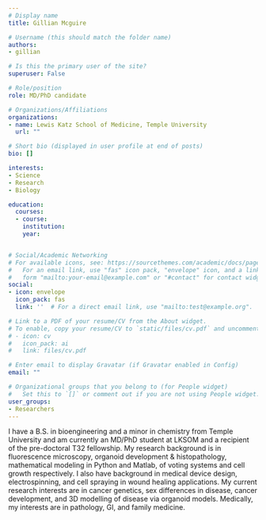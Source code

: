 ```yaml
---
# Display name
title: Gillian Mcguire

# Username (this should match the folder name)
authors:
- gillian

# Is this the primary user of the site?
superuser: False

# Role/position
role: MD/PhD candidate

# Organizations/Affiliations
organizations:
- name: Lewis Katz School of Medicine, Temple University
  url: ""

# Short bio (displayed in user profile at end of posts)
bio: []

interests:
- Science
- Research
- Biology

education:
  courses:
  - course:
    institution:
    year:


# Social/Academic Networking
# For available icons, see: https://sourcethemes.com/academic/docs/page-builder/#icons
#   For an email link, use "fas" icon pack, "envelope" icon, and a link in the
#   form "mailto:your-email@example.com" or "#contact" for contact widget.
social:
- icon: envelope
  icon_pack: fas
  link: ''  # For a direct email link, use "mailto:test@example.org".

# Link to a PDF of your resume/CV from the About widget.
# To enable, copy your resume/CV to `static/files/cv.pdf` and uncomment the lines below.
# - icon: cv
#   icon_pack: ai
#   link: files/cv.pdf

# Enter email to display Gravatar (if Gravatar enabled in Config)
email: ""

# Organizational groups that you belong to (for People widget)
#   Set this to `[]` or comment out if you are not using People widget.
user_groups:
- Researchers
---
```

I have a B.S. in bioengineering and a minor in chemistry from Temple University and am currently an MD/PhD student at LKSOM and a recipient of the pre-doctoral T32 fellowship. My research background is in fluorescence microscopy, organoid development & histopathology, mathematical modeling in Python and Matlab, of voting systems and cell growth respectively. I also have background in medical device design, electrospinning, and cell spraying in wound healing applications. My current research interests are in cancer genetics, sex differences in disease, cancer development, and 3D modelling of disease via organoid models. Medically, my interests are in pathology, GI, and family medicine.
